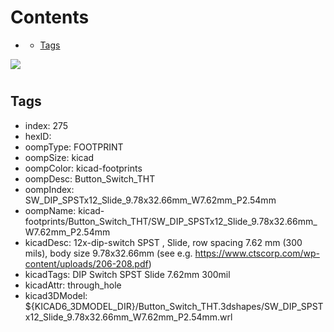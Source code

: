 



Contents
========

* [](#)
	* [Tags](#tags)
  
![][im]
# 

## Tags

- index: 275
- hexID: 
- oompType: FOOTPRINT
- oompSize: kicad
- oompColor: kicad-footprints
- oompDesc: Button_Switch_THT
- oompIndex: SW_DIP_SPSTx12_Slide_9.78x32.66mm_W7.62mm_P2.54mm
- oompName: kicad-footprints/Button_Switch_THT/SW_DIP_SPSTx12_Slide_9.78x32.66mm_W7.62mm_P2.54mm
- kicadDesc: 12x-dip-switch SPST , Slide, row spacing 7.62 mm (300 mils), body size 9.78x32.66mm (see e.g. https://www.ctscorp.com/wp-content/uploads/206-208.pdf)
- kicadTags: DIP Switch SPST Slide 7.62mm 300mil
- kicadAttr: through_hole
- kicad3DModel: ${KICAD6_3DMODEL_DIR}/Button_Switch_THT.3dshapes/SW_DIP_SPSTx12_Slide_9.78x32.66mm_W7.62mm_P2.54mm.wrl



[im]: image.png
